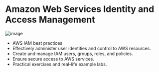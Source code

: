 # Amazon Web Services Identity and Access Management

![image](https://github.com/user-attachments/assets/c46be5a2-bd1d-4811-b951-3727d87e6e3f)

* AWS IAM best practices
* Effectively administer user identities and control to AWS resources.
* Create and manage IAM users, groups, roles, and policies.
* Ensure secure access to AWS services.
* Practical exercises and real-life example labs.
  
